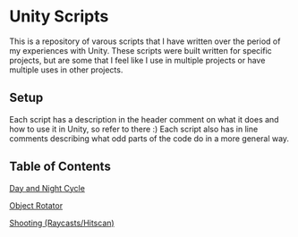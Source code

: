 # Unity Scripts

This is a repository of varous scripts that I have written over the period of my experiences with Unity. These scripts were built written for specific projects, but are some that I feel like I use in multiple projects or have multiple uses in other projects.

## Setup

Each script has a description in the header comment on what it does and how to use it in Unity, so refer to there :) 
Each script also has in line comments describing what odd parts of the code do in a more general way.


## Table of Contents
[Day and Night Cycle](Source%20Files/DayNightCycle.cs)

[Object Rotator](Source%20Files/RotateObject.cs)

[Shooting (Raycasts/Hitscan)](Source%20Files/Gun.cs)
